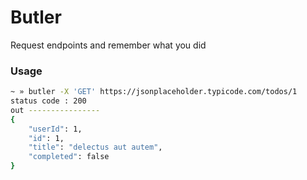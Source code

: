 
# Butler

Request endpoints and remember what you did

### Usage

```bash
~ » butler -X 'GET' https://jsonplaceholder.typicode.com/todos/1
status code : 200
out ----------------
{
    "userId": 1,
    "id": 1,
    "title": "delectus aut autem",
    "completed": false
}
```
